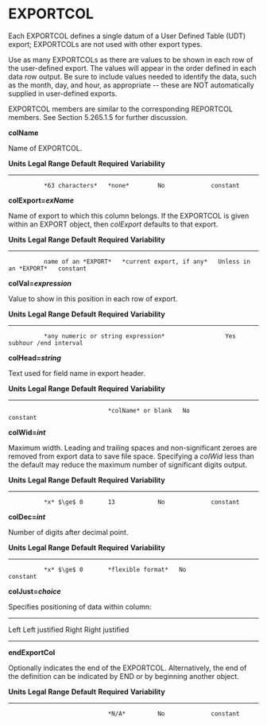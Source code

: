 # EXPORTCOL

Each EXPORTCOL defines a single datum of a User Defined Table (UDT) export; EXPORTCOLs are not used with other export types.

Use as many EXPORTCOLs as there are values to be shown in each row of the user-defined export. The values will appear in the order defined in each data row output. Be sure to include values needed to identify the data, such as the month, day, and hour, as appropriate -- these are NOT automatically supplied in user-defined exports.

EXPORTCOL members are similar to the corresponding REPORTCOL members. See Section 5.265.1.5 for further discussion.

**colName**

Name of EXPORTCOL.

  **Units**   **Legal Range**   **Default**   **Required**   **Variability**
  ----------- ----------------- ------------- -------------- -----------------
              *63 characters*   *none*        No             constant

**colExport=*exName***

Name of export to which this column belongs. If the EXPORTCOL is given within an EXPORT object, then *colExport* defaults to that export.

  **Units**   **Legal Range**       **Default**                **Required**            **Variability**
  ----------- --------------------- -------------------------- ----------------------- -----------------
              name of an *EXPORT*   *current export, if any*   Unless in an *EXPORT*   constant

**colVal=*expression***

Value to show in this position in each row of export.

  **Units**   **Legal Range**                      **Default**   **Required**   **Variability**
  ----------- ------------------------------------ ------------- -------------- -----------------------
              *any numeric or string expression*                 Yes            subhour /end interval

**colHead=*string***

Text used for field name in export header.

  **Units**   **Legal Range**   **Default**          **Required**   **Variability**
  ----------- ----------------- -------------------- -------------- -----------------
                                *colName* or blank   No             constant

**colWid=*int***

Maximum width. Leading and trailing spaces and non-significant zeroes are removed from export data to save file space. Specifying a *colWid* less than the default may reduce the maximum number of significant digits output.

  **Units**   **Legal Range**   **Default**   **Required**   **Variability**
  ----------- ----------------- ------------- -------------- -----------------
              *x* $\ge$ 0       13            No             constant

**colDec=*int***

Number of digits after decimal point.

  **Units**   **Legal Range**   **Default**         **Required**   **Variability**
  ----------- ----------------- ------------------- -------------- -----------------
              *x* $\ge$ 0       *flexible format*   No             constant

**colJust=*choice***

Specifies positioning of data within column:

  ------- -----------------
  Left    Left justified
  Right   Right justified
  ------- -----------------

**endExportCol**

Optionally indicates the end of the EXPORTCOL. Alternatively, the end of the definition can be indicated by END or by beginning another object.

  **Units**   **Legal Range**   **Default**   **Required**   **Variability**
  ----------- ----------------- ------------- -------------- -----------------
                                *N/A*         No             constant
